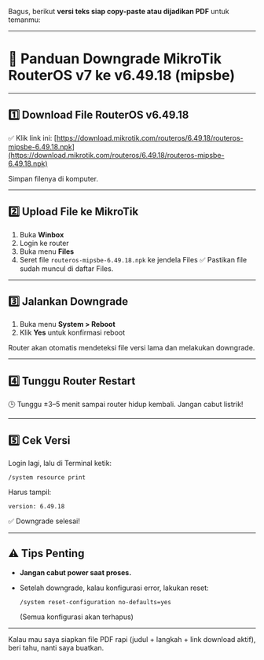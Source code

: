 Bagus, berikut **versi teks siap copy-paste atau dijadikan PDF** untuk temanmu:

---

# 📘 Panduan Downgrade MikroTik RouterOS v7 ke v6.49.18 (mipsbe)

---

## 1️⃣ Download File RouterOS v6.49.18

✅ Klik link ini:
[https://download.mikrotik.com/routeros/6.49.18/routeros-mipsbe-6.49.18.npk](https://download.mikrotik.com/routeros/6.49.18/routeros-mipsbe-6.49.18.npk)

Simpan filenya di komputer.

---

## 2️⃣ Upload File ke MikroTik

1. Buka **Winbox**
2. Login ke router
3. Buka menu **Files**
4. Seret file `routeros-mipsbe-6.49.18.npk` ke jendela Files
   ✅ Pastikan file sudah muncul di daftar Files.

---

## 3️⃣ Jalankan Downgrade

1. Buka menu **System > Reboot**
2. Klik **Yes** untuk konfirmasi reboot

Router akan otomatis mendeteksi file versi lama dan melakukan downgrade.

---

## 4️⃣ Tunggu Router Restart

🕒 Tunggu ±3–5 menit sampai router hidup kembali.
Jangan cabut listrik!

---

## 5️⃣ Cek Versi

Login lagi, lalu di Terminal ketik:

```
/system resource print
```

Harus tampil:

```
version: 6.49.18
```

✅ Downgrade selesai!

---

## ⚠️ Tips Penting

* **Jangan cabut power saat proses.**
* Setelah downgrade, kalau konfigurasi error, lakukan reset:

  ```
  /system reset-configuration no-defaults=yes
  ```

  (Semua konfigurasi akan terhapus)

---

Kalau mau saya siapkan file PDF rapi (judul + langkah + link download aktif), beri tahu, nanti saya buatkan.
